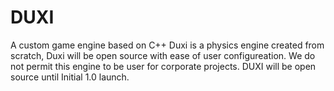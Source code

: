 # DUXI
A custom game engine based on C++
Duxi is a physics engine created from scratch, Duxi will be open source with ease of user configureation. We do not permit this engine to be user for corporate projects. DUXI will be open source until Initial 1.0 launch. 